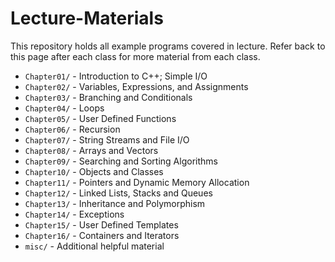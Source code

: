 # Lecture-Materials
This repository holds all example programs covered in lecture. Refer back to this page after each class for more material from each class.

- `Chapter01/` - Introduction to C++; Simple I/O
- `Chapter02/` - Variables, Expressions, and Assignments
- `Chapter03/` - Branching and Conditionals
- `Chapter04/` - Loops
- `Chapter05/` - User Defined Functions
- `Chapter06/` - Recursion
- `Chapter07/` - String Streams and File I/O
- `Chapter08/` - Arrays and Vectors
- `Chapter09/` - Searching and Sorting Algorithms
- `Chapter10/` - Objects and Classes
- `Chapter11/` - Pointers and Dynamic Memory Allocation
- `Chapter12/` - Linked Lists, Stacks and Queues
- `Chapter13/` - Inheritance and Polymorphism
- `Chapter14/` - Exceptions
- `Chapter15/` - User Defined Templates
- `Chapter16/` - Containers and Iterators
- `misc/` - Additional helpful material